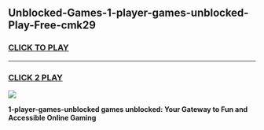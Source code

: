 
## Unblocked-Games-1-player-games-unblocked-Play-Free-cmk29
<h3>
<a href="https://premium76.site?title=1-player-games-unblocked&ref=20M">CLICK TO PLAY</a></h3>
<hr>

<h3>
<a href="https://premium76.site?title=1-player-games-unblocked&ref=20M">CLICK 2 PLAY</a>
  
</h3>

<a href="https://premium76.site?title=1-player-games-unblocked&ref=19M"><img src="https://clearcache.store/games.png"></a>


**1-player-games-unblocked games unblocked: Your Gateway to Fun and Accessible Online Gaming**
